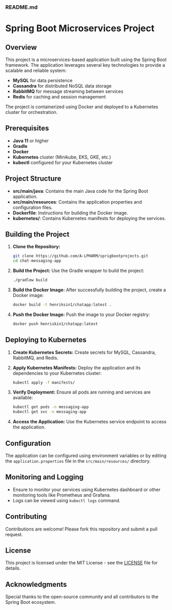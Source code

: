 ### README.md

# Spring Boot Microservices Project

## Overview
This project is a microservices-based application built using the Spring Boot framework. The application leverages several key technologies to provide a scalable and reliable system:

- **MySQL** for data persistence
- **Cassandra** for distributed NoSQL data storage
- **RabbitMQ** for message streaming between services
- **Redis** for caching and session management

The project is containerized using Docker and deployed to a Kubernetes cluster for orchestration.

## Prerequisites
- **Java 11** or higher
- **Gradle** 
- **Docker**
- **Kubernetes** cluster (Minikube, EKS, GKE, etc.)
- **kubectl** configured for your Kubernetes cluster

## Project Structure
- **src/main/java**: Contains the main Java code for the Spring Boot application.
- **src/main/resources**: Contains the application properties and configuration files.
- **Dockerfile**: Instructions for building the Docker image.
- **kubernetes/**: Contains Kubernetes manifests for deploying the services.

## Building the Project
1. **Clone the Repository:**
   ```bash
   git clone https://github.com/A-LPHARM/sprigbootprojects.git
   cd chat-messaging-app
   ```

2. **Build the Project:**
   Use the Gradle wrapper to build the project:
   ```bash
   ./gradlew build
   ```

3. **Build the Docker Image:**
   After successfully building the project, create a Docker image:
   ```bash
   docker build -t henriksin1/chatapp:latest .
   ```

4. **Push the Docker Image:**
   Push the image to your Docker registry:
   ```bash
   docker push henriskin1/chatapp:latest
   ```

## Deploying to Kubernetes
1. **Create Kubernetes Secrets:**
   Create secrets for MySQL, Cassandra, RabbitMQ, and Redis.

2. **Apply Kubernetes Manifests:**
   Deploy the application and its dependencies to your Kubernetes cluster:
   ```bash
   kubectl apply -f manifests/
   ```

3. **Verify Deployment:**
   Ensure all pods are running and services are available:
   ```bash
   kubectl get pods -n messaging-app
   kubectl get svc -n messaging-app
   ```

4. **Access the Application:**
   Use the Kubernetes service endpoint to access the application.

## Configuration
The application can be configured using environment variables or by editing the `application.properties` file in the `src/main/resources/` directory.

## Monitoring and Logging
- Ensure to monitor your services using Kubernetes dashboard or other monitoring tools like Prometheus and Grafana.
- Logs can be viewed using `kubectl logs` command.

## Contributing
Contributions are welcome! Please fork this repository and submit a pull request.

## License
This project is licensed under the MIT License - see the [LICENSE](LICENSE) file for details.

## Acknowledgments
Special thanks to the open-source community and all contributors to the Spring Boot ecosystem.



